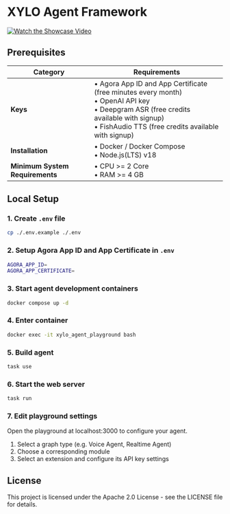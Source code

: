 # XYLO Agent Framework

[![Watch the Showcase Video](https://img.youtube.com/vi/oafUbkDQPsY/maxresdefault.jpg)](https://youtu.be/oafUbkDQPsY)

## Prerequisites

| Category | Requirements |
|----------|-------------|
| **Keys** | • Agora App ID and App Certificate (free minutes every month) <br>• OpenAI API key<br>• Deepgram ASR (free credits available with signup)<br>• FishAudio TTS (free credits available with signup)|
| **Installation** | • Docker / Docker Compose<br>• Node.js(LTS) v18 |
| **Minimum System Requirements** | • CPU >= 2 Core<br>• RAM >= 4 GB |

## Local Setup

### 1. Create `.env` file
```bash
cp ./.env.example ./.env
```

### 2. Setup Agora App ID and App Certificate in `.env`
```bash
AGORA_APP_ID=
AGORA_APP_CERTIFICATE=
```

### 3. Start agent development containers
```bash
docker compose up -d
```

### 4. Enter container
```bash
docker exec -it xylo_agent_playground bash
```

### 5. Build agent 
```bash
task use
```

### 6. Start the web server
```bash
task run
```

### 7. Edit playground settings
Open the playground at localhost:3000 to configure your agent.
1. Select a graph type (e.g. Voice Agent, Realtime Agent)
2. Choose a corresponding module
3. Select an extension and configure its API key settings

## License

This project is licensed under the Apache 2.0 License - see the LICENSE file for details.
